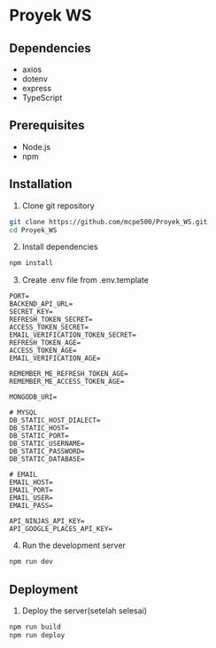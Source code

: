 # Proyek WS

## Dependencies

- axios
- dotenv
- express
- TypeScript

## Prerequisites

- Node.js
- npm

## Installation

1. Clone git repository

```sh
git clone https://github.com/mcpe500/Proyek_WS.git
cd Proyek_WS
```

2. Install dependencies

```sh
npm install
```

3. Create .env file from .env.template

```env
PORT=
BACKEND_API_URL=
SECRET_KEY=
REFRESH_TOKEN_SECRET=
ACCESS_TOKEN_SECRET=
EMAIL_VERIFICATION_TOKEN_SECRET=
REFRESH_TOKEN_AGE=
ACCESS_TOKEN_AGE=
EMAIL_VERIFICATION_AGE=

REMEMBER_ME_REFRESH_TOKEN_AGE=
REMEMBER_ME_ACCESS_TOKEN_AGE=

MONGODB_URI=

# MYSQL
DB_STATIC_HOST_DIALECT=
DB_STATIC_HOST=
DB_STATIC_PORT=
DB_STATIC_USERNAME=
DB_STATIC_PASSWORD=
DB_STATIC_DATABASE=

# EMAIL
EMAIL_HOST=
EMAIL_PORT=
EMAIL_USER=
EMAIL_PASS=

API_NINJAS_API_KEY=
API_GOOGLE_PLACES_API_KEY=
```

4. Run the development server

```sh
npm run dev
```

## Deployment

1. Deploy the server(setelah selesai)

```sh
npm run build
npm run deploy
```
